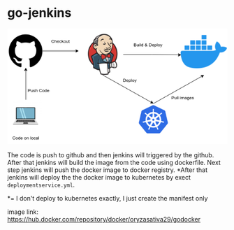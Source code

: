 # go-jenkins

![image1](diagram.png)

The code is push to github and then jenkins will triggered by the github. After that jenkins will build the image from the code using dockerfile. Next step jenkins will push the docker image to docker registry. *After that jenkins will deploy the the docker image to kubernetes by exect `deploymentservice.yml`.

*= I don't deploy to kubernetes exactly, I just create the manifest only 

image link: https://hub.docker.com/repository/docker/oryzasativa29/godocker